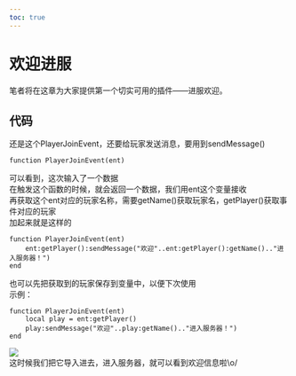```yaml
---     
toc: true     
---     
```

# **欢迎进服**     
笔者将在这章为大家提供第一个切实可用的插件——进服欢迎。     
## 代码     
还是这个PlayerJoinEvent，还要给玩家发送消息，要用到sendMessage()     
~~~     
function PlayerJoinEvent(ent)     
~~~     
可以看到，这次输入了一个数据     
在触发这个函数的时候，就会返回一个数据，我们用ent这个变量接收     
再获取这个ent对应的玩家名称，需要getName()获取玩家名，getPlayer()获取事件对应的玩家     
加起来就是这样的     
~~~     
function PlayerJoinEvent(ent)     
    ent:getPlayer():sendMessage("欢迎"..ent:getPlayer():getName().."进入服务器！")     
end     
~~~     
也可以先把获取到的玩家保存到变量中，以便下次使用     
示例：     
~~~     
function PlayerJoinEvent(ent)     
    local play = ent:getPlayer()     
    play:sendMessage("欢迎"..play:getName().."进入服务器！")     
end     
~~~     
![](https://s1.ax1x.com/2020/04/10/GoouvV.jpg)     
这时候我们把它导入进去，进入服务器，就可以看到欢迎信息啦\o/